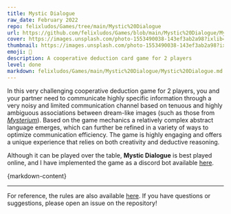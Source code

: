 ```yaml
---
title: Mystic Dialogue
raw_date: February 2022
repo: felixludos/Games/tree/main/Mystic%20Dialogue
url: https://github.com/felixludos/Games/blob/main/Mystic%20Dialogue/Mystic%20Dialogue.md
cover: https://images.unsplash.com/photo-1553490038-143ef3ab2a98?ixlib=rb-4.0.3&ixid=M3wxMjA3fDB8MHxwaG90by1wYWdlfHx8fGVufDB8fHx8fA%3D%3D&auto=format&fit=crop&w=1440&q=80
thumbnail: https://images.unsplash.com/photo-1553490038-143ef3ab2a98?ixlib=rb-4.0.3&ixid=M3wxMjA3fDB8MHxwaG90by1wYWdlfHx8fGVufDB8fHx8fA%3D%3D&auto=format&fit=crop&w=480&q=80
emoji: 🔮
description: A cooperative deduction card game for 2 players
level: done
markdown: felixludos/Games/main/Mystic%20Dialogue/Mystic%20Dialogue.md
---
```


In this very challenging cooperative deduction game for 2 players, you and your partner need to communicate highly specific information through a very noisy and limited communication channel based on tenuous and highly ambiguous associations between dream-like images (such as those from [_Mysterium_](https://boardgamegeek.com/boardgame/181304/mysterium)). Based on the game mechanics a relatively complex abstract language emerges, which can further be refined in a variety of ways to optimize communication efficiency. The game is highly engaging and offers a unique experience that relies on both creativity and deductive reasoning.

Although it can be played over the table, **Mystic Dialogue** is best played online, and I have implemented the game as a discord bot available [here](https://github.com/felixludos/ludos/blob/figged/ludos/games/mysterium/dialogue.py).


{markdown-content}

---

For reference, the rules are also available [here](https://github.com/felixludos/Games). If you have questions or suggestions, please open an issue on the repository!

